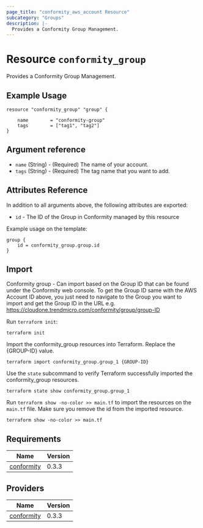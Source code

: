 ```yaml
---
page_title: "conformity_aws_account Resource"
subcategory: "Groups"
description: |-
  Provides a Conformity Group Management.
---
```


# Resource `conformity_group`
Provides a Conformity Group Management.

## Example Usage
```hcl
resource "conformity_group" "group" {

    name        = "conformity-group"
    tags        = ["tag1", "tag2"]
}
```

## Argument reference
 - `name` (String) - (Required) The name of your account.
 - `tags` (String) - (Required) The tag name that you want to add.

## Attributes Reference

In addition to all arguments above, the following attributes are exported:

 - `id` - The ID of the Group in Conformity managed by this resource

Example usage on the template:

```hcl
group {
    id = conformity_group.group.id
}
```

## Import
Conformity group - Can import based on the Group ID that can be found under the Conformity web console.
To get the Group ID same with the AWS Account ID above, you just need to navigate to the Group you want to import and get the
Group ID in the URL e.g. https://cloudone.trendmicro.com/conformity/group/group-ID

Run `terraform init`:
```hcl
terraform init
```

Import the conformity_group resources into Terraform. Replace the {GROUP-ID} value.
```hcl
terraform import conformity_group.group_1 {GROUP-ID}
```

Use the `state` subcommand to verify Terraform successfully imported the conformity_group resources.
```hcl
terraform state show conformity_group.group_1
```

Run `terraform show -no-color >> main.tf` to import the resources on the `main.tf` file. Make sure you remove the id from the imported resource.
```hcl
terraform show -no-color >> main.tf
```

## Requirements

| Name | Version |
|------|---------|
| <a name="requirement_conformity"></a> [conformity](#requirement\_conformity) | 0.3.3 |

## Providers

| Name | Version |
|------|---------|
| <a name="provider_conformity"></a> [conformity](#provider\_conformity) | 0.3.3 |